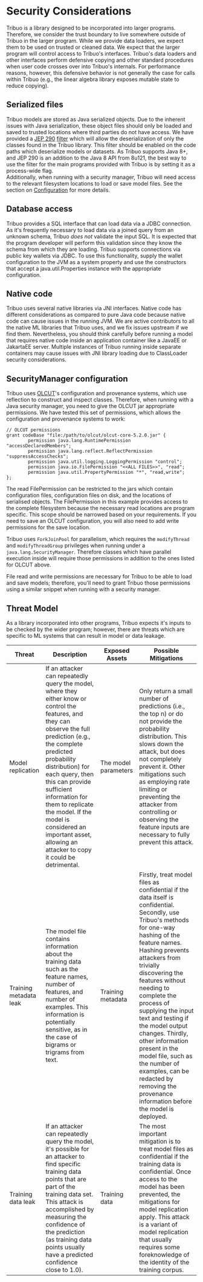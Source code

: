 # Security Considerations

Tribuo is a library designed to be incorporated into larger programs.
Therefore, we consider the trust boundary to live somewhere outside of Tribuo
in the larger program. While we provide data loaders, we expect them to be used
on trusted or cleaned data. We expect that the larger program will control
access to Tribuo's interfaces. Tribuo's data loaders and other interfaces
perform defensive copying and other standard procedures when user code crosses
over into Tribuo's internals. For performance reasons, however, this defensive
behavior is not generally the case for calls within Tribuo (e.g., the linear
algebra library exposes mutable state to reduce copying).

## Serialized files
Tribuo models are stored as Java serialized objects. Due to the inherent issues
with Java serialization, these object files should only be loaded and saved to
trusted locations where third parties do not have access. We have provided a
[JEP 290](https://openjdk.java.net/jeps/290) [filter](jep-290-filter.txt)
which will allow the deserialization of only the classes found in the Tribuo
library. This filter should be enabled on the code paths which deserialize
models or datasets. As Tribuo supports Java 8+, and JEP 290 is an addition to
the Java 8 API from 8u121, the best way to use the filter for the main 
programs provided with Tribuo is by setting it as a process-wide flag.  
Additionally, when running with a security manager, Tribuo will need access to
the relevant filesystem locations to load or save model files. See the section 
on [Configuration](#Configuration) for more details.

## Database access
Tribuo provides a SQL interface that can load data via a JDBC connection. As
it's frequently necessary to load data via a joined query from an unknown
schema, Tribuo *does not* validate the input SQL. It is expected that the
program developer will perform this validation since they know the schema from
which they are loading. Tribuo supports connections via public key wallets via
JDBC. To use this functionality, supply the wallet configuration to the JVM as
a system property and use the constructors that accept a java.util.Properties
instance with the appropriate configuration.

## Native code
Tribuo uses several native libraries via JNI interfaces. Native code has
different considerations as compared to pure Java code because native code can
cause issues in the running JVM. We are active contributors to all the native
ML libraries that Tribuo uses, and we fix issues upstream if we find them.
Nevertheless, you should think carefully before running a model that requires
native code inside an application container like a JavaEE or JakartaEE server.
Multiple instances of Tribuo running inside separate containers may cause
issues with JNI library loading due to ClassLoader security considerations.

## SecurityManager configuration
Tribuo uses [OLCUT](https://github.com/oracle/olcut)'s configuration and
provenance systems, which use reflection to construct and inspect classes.
Therefore, when running with a Java security manager, you need to give the
OLCUT jar appropriate permissions. We have tested this set of permissions,
which allows the configuration and provenance systems to work:

    // OLCUT permissions
    grant codeBase "file:/path/to/olcut/olcut-core-5.2.0.jar" {
            permission java.lang.RuntimePermission "accessDeclaredMembers";
            permission java.lang.reflect.ReflectPermission "suppressAccessChecks";
            permission java.util.logging.LoggingPermission "control";
            permission java.io.FilePermission "<<ALL FILES>>", "read";
            permission java.util.PropertyPermission "*", "read,write";
    };

The read FilePermission can be restricted to the jars which contain
configuration files, configuration files on disk, and the locations of
serialised objects. The FilePermission in this example provides access to the
complete filesystem because the necessary read locations are program specific.
This scope should be narrowed based on your requirements. If you need to save
an OLCUT configuration, you will also need to add write permissions for the
save location.

Tribuo uses `ForkJoinPool` for parallelism, which requires the `modifyThread`
and `modifyThreadGroup` privileges when running under a `java.lang.SecurityManager`.
Therefore classes which have parallel execution inside will require those
permissions in addition to the ones listed for OLCUT above.

File read and write permissions are necessary for Tribuo to be able to
load and save models; therefore, you'll need to grant Tribuo those permissions
using a similar snippet when running with a security manager.

## Threat Model
As a library incorporated into other programs, Tribuo expects it's inputs to be
checked by the wider program; however, there are threats which are specific to
ML systems that can result in model or data leakage.

| Threat | Description | Exposed Assets | Possible Mitigations |
| ------ | ----------- | -------------- | -------------------- |
| Model replication | If an attacker can repeatedly query the model, where they either know or control the features, and they can observe the full prediction (e.g., the complete predicted probability distribution) for each query, then this can provide sufficient information for them to replicate the model.  If the model is considered an important asset, allowing an attacker to copy it could be detrimental. | The model parameters | Only return a small number of predictions (i.e., the top n) or do not provide the probability distribution. This slows down the attack, but does not completely prevent it. Other mitigations such as employing rate limiting or preventing the attacker from controlling or observing the feature inputs are necessary to fully prevent this attack.|
| Training metadata leak | The model file contains information about the training data such as the feature names, number of features, and number of examples. This information is potentially sensitive, as in the case of bigrams or trigrams from text. | Training metadata | Firstly, treat model files as confidential if the data itself is confidential. Secondly, use Tribuo's methods for one-way hashing of the feature names. Hashing prevents attackers from trivially discovering the features without needing to complete the process of supplying the input text and testing if the model output changes. Thirdly, other information present in the model file, such as the number of examples, can be redacted by removing the provenance information before the model is deployed. | 
| Training data leak | If an attacker can repeatedly query the model, it's possible for an attacker to find specific training data points that are part of the training data set. This attack is accomplished by measuring the confidence of the prediction (as training data points usually have a predicted confidence close to 1.0). | Training data | The most important mitigation is to treat model files as confidential if the training data is confidential. Once access to the model has been prevented, the mitigations for model replication apply. This attack is a variant of model replication that usually requires some foreknowledge of the identity of the training corpus. |


